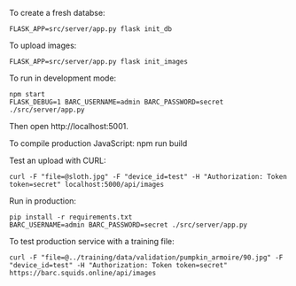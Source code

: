 
To create a fresh databse:

    FLASK_APP=src/server/app.py flask init_db

To upload images:

    FLASK_APP=src/server/app.py flask init_images

To run in development mode:

    npm start
    FLASK_DEBUG=1 BARC_USERNAME=admin BARC_PASSWORD=secret ./src/server/app.py

Then open http://localhost:5001.

To compile production JavaScript:
    npm run build

Test an upload with CURL:

    curl -F "file=@sloth.jpg" -F "device_id=test" -H "Authorization: Token token=secret" localhost:5000/api/images

Run in production:

    pip install -r requirements.txt
    BARC_USERNAME=admin BARC_PASSWORD=secret ./src/server/app.py

To test production service with a training file:

    curl -F "file=@../training/data/validation/pumpkin_armoire/90.jpg" -F "device_id=test" -H "Authorization: Token token=secret" https://barc.squids.online/api/images


